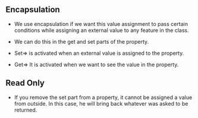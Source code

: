 ## Encapsulation

* We use encapsulation if we want this value assignment to pass certain conditions while assigning an external value to any feature in the class.
* We can do this in the get and set parts of the property.

* Set=> is activated when an external value is assigned to the property.
* Get=> It is activated when we want to see the value in the property.

## Read Only
* If you remove the set part from a property, it cannot be assigned a value from outside. In this case, he will bring back whatever was asked to be returned.
